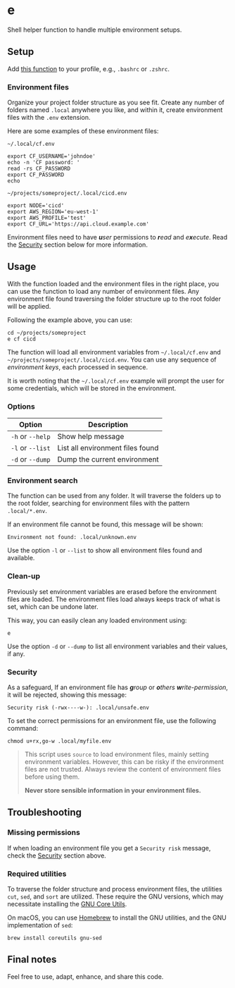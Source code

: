 # e

Shell helper function to handle multiple environment setups.

## Setup

Add [this function](e-function.sh) to your profile, e.g., `.bashrc` or `.zshrc`.

### Environment files

Organize your project folder structure as you see fit. Create any number of folders named `.local` anywhere you like,
and within it, create environment files with the `.env` extension.

Here are some examples of these environment files:

`~/.local/cf.env`

```shell
export CF_USERNAME='johndoe'
echo -n 'CF password: '
read -rs CF_PASSWORD
export CF_PASSWORD
echo
```

`~/projects/someproject/.local/cicd.env`

```shell
export NODE='cicd'
export AWS_REGION='eu-west-1'
export AWS_PROFILE='test'
export CF_URL='https://api.cloud.example.com'
```

Environment files need to have _**u**ser_ permissions to _**r**ead_ and _e**x**ecute_. Read the [Security](#Security)
section below for more information.

## Usage

With the function loaded and the environment files in the right place, you can use the function to load any number of
environment files. Any environment file found traversing the folder structure up to the root folder will be applied.

Following the example above, you can use:

```shell
cd ~/projects/someproject
e cf cicd
```

The function will load all environment variables from `~/.local/cf.env` and `~/projects/someproject/.local/cicd.env`.
You can use any sequence of _environment keys_, each processed in sequence.

It is worth noting that the `~/.local/cf.env` example will prompt the user for some credentials, which will be stored in
the environment.

### Options

| Option           | Description                      |
|------------------|----------------------------------|
| `-h` or `--help` | Show help message                |
| `-l` or `--list` | List all environment files found |
| `-d` or `--dump` | Dump the current environment     |

### Environment search

The function can be used from any folder. It will traverse the folders up to the root folder, searching for environment
files with the pattern `.local/*.env`.

If an environment file cannot be found, this message will be shown:

```
Environment not found: .local/unknown.env
```

Use the option `-l` or `--list` to show all environment files found and available.

### Clean-up

Previously set environment variables are erased before the environment files are loaded. The environment files load
always keeps track of what is set, which can be undone later.

This way, you can easily clean any loaded environment using:

```shell
e
```

Use the option `-d` or `--dump` to list all environment variables and their values, if any.

### Security

As a safeguard, If an environment file has _**g**roup_ or _**o**thers_ _**w**rite-permission_, it will be rejected,
showing this message:

```
Security risk (-rwx----w-): .local/unsafe.env
```

To set the correct permissions for an environment file, use the following command:

```shell
chmod u+rx,go-w .local/myfile.env
```

> This script uses `source` to load environment files, mainly setting environment variables. However, this can be risky
> if the environment files are not trusted. Always review the content of environment files before using them.
>
> **Never store sensible information in your environment files.**

## Troubleshooting

### Missing permissions

If when loading an environment file you get a `Security risk` message, check the [Security](#Security)
section above.

### Required utilities

To traverse the folder structure and process environment files, the utilities `cut`, `sed`, and `sort` are utilized.
These require the GNU versions, which may necessitate installing
the [GNU Core Utils](https://www.gnu.org/software/coreutils/).

On macOS, you can use [Homebrew](https://brew.sh/) to install the GNU utilities, and the GNU implementation of `sed`:

```shell
brew install coreutils gnu-sed
```

## Final notes

Feel free to use, adapt, enhance, and share this code.

